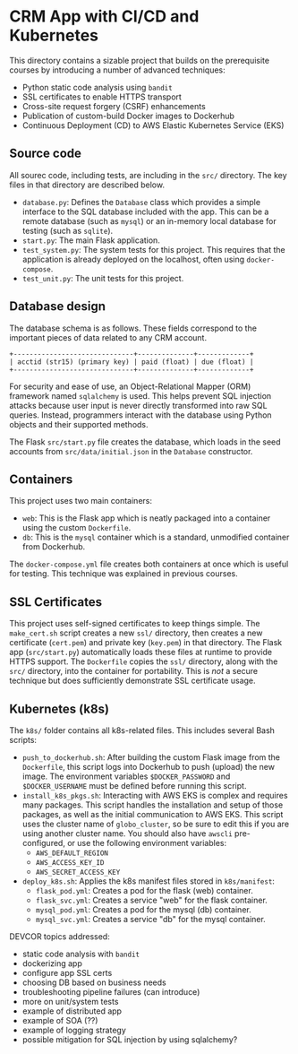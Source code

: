 # CRM App with CI/CD and Kubernetes
This directory contains a sizable project that builds on the
prerequisite courses by introducing a number of advanced techniques:
  - Python static code analysis using `bandit`
  - SSL certificates to enable HTTPS transport
  - Cross-site request forgery (CSRF) enhancements
  - Publication of custom-build Docker images to Dockerhub
  - Continuous Deployment (CD) to AWS Elastic Kubernetes Service (EKS)

## Source code
All sourec code, including tests, are including in the `src/` directory.
The key files in that directory are described below.
  * `database.py`: Defines the `Database` class which provides a simple
    interface to the SQL database included with the app. This can be a
    remote database (such as `mysql`) or an in-memory local database
    for testing (such as `sqlite`).
  * `start.py`: The main Flask application.
  * `test_system.py`: The system tests for this project. This requires
    that the application is already deployed on the localhost, often
    using `docker-compose`.
  * `test_unit.py`: The unit tests for this project.

## Database design
The database schema is as follows. These fields correspond to
the important pieces of data related to any CRM account.
```
+------------------------------+--------------+-------------+
| acctid (str15) (primary key) | paid (float) | due (float) |
+------------------------------+--------------+-------------+
```

For security and ease of use, an Object-Relational Mapper (ORM) framework
named `sqlalchemy` is used. This helps prevent SQL injection attacks because
user input is never directly transformed into raw SQL queries. Instead,
programmers interact with the database using Python objects and their
supported methods.

The Flask `src/start.py` file creates the database, which loads in the
seed accounts from `src/data/initial.json` in the `Database` constructor.

## Containers
This project uses two main containers:
  * `web`: This is the Flask app which is neatly packaged into a container
    using the custom `Dockerfile`.
  * `db`: This is the `mysql` container which is a standard, unmodified
    container from Dockerhub.

The `docker-compose.yml` file creates both containers at once which is useful
for testing. This technique was explained in previous courses.

## SSL Certificates
This project uses self-signed certificates to keep things simple. The
`make_cert.sh` script creates a new `ssl/` directory, then creates a new
certificate (`cert.pem`) and private key (`key.pem`) in that directory.
The Flask app (`src/start.py`) automatically loads these files at runtime
to provide HTTPS support. The `Dockerfile` copies the `ssl/` directory,
along with the `src/` directory, into the container for portability.
This is *not* a secure technique but does sufficiently demonstrate SSL
certificate usage.

## Kubernetes (k8s)
The `k8s/` folder contains all k8s-related files. This includes
several Bash scripts:
  * `push_to_dockerhub.sh`: After building the custom Flask image from
    the `Dockerfile`, this script logs into Dockerhub to push (upload)
    the new image. The environment variables `$DOCKER_PASSWORD` and
    `$DOCKER_USERNAME` must be defined before running this script.
  * `install_k8s_pkgs.sh`: Interacting with AWS EKS is complex and requires
    many packages. This script handles the installation and setup of
    those packages, as well as the initial communication to AWS EKS. This
    script uses the cluster name of `globo_cluster`, so be sure to edit this
    if you are using another cluster name. You should also have `awscli`
    pre-configured, or use the following environment variables:
      * `AWS_DEFAULT_REGION`
      * `AWS_ACCESS_KEY_ID`
      * `AWS_SECRET_ACCESS_KEY`
  * `deploy_k8s.sh`: Applies the k8s manifest files stored in `k8s/manifest`:
      * `flask_pod.yml`: Creates a pod for the flask (web) container.
      * `flask_svc.yml`: Creates a service "web" for the flask container.
      * `mysql_pod.yml`: Creates a pod for the mysql (db) container.
      * `mysql_svc.yml`: Creates a service "db" for the mysql container.

DEVCOR topics addressed:
  - static code analysis with `bandit`
  - dockerizing app
  - configure app SSL certs
  - choosing DB based on business needs
  - troubleshooting pipeline failures (can introduce)
  - more on unit/system tests
  - example of distributed app
  - example of SOA (??)
  - example of logging strategy
  - possible mitigation for SQL injection by using sqlalchemy?

